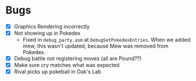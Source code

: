 # Bugs
- [x] Graphics Rendering incorrectly
- [x] Not showing up in Pokedex
  - Fixed in `debug_party.asm` at `DebugSetPokedexEntries`. When we added mew, this wasn't updated, because Mew was removed from Pokedex.
- [x] Debug battle not registering moves (all are Pound??)
- [x] Make sure cry matches what was expected
- [x] Rival picks up pokeball in Oak's Lab

